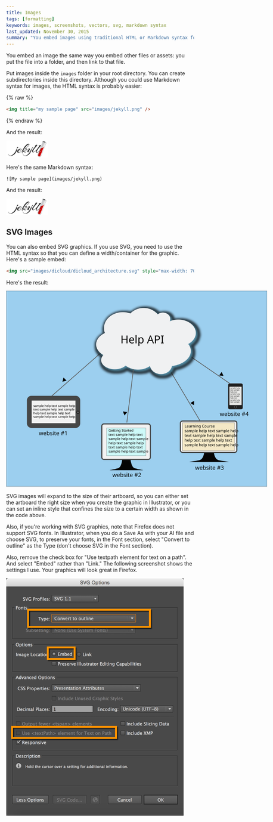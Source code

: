```yaml
---
title: Images
tags: [formatting]
keywords: images, screenshots, vectors, svg, markdown syntax
last_updated: November 30, 2015
summary: "You embed images using traditional HTML or Markdown syntax for images. Unlike pages, you can store images in subfolders (in this theme). This is because when pages reference the images, the references are always as subpaths, never requiring the reference to move up directories."
---
```



You embed an image the same way you embed other files or assets: you put the file into a folder, and then link to that file. 

Put images inside the `images` folder in your root directory. You can create subdirectories inside this directory. Although you could use Markdown syntax for images, the HTML syntax is probably easier:

{% raw %}
```html
<img title="my sample page" src="images/jekyll.png" />
```
{% endraw %}

And the result:

<img title="my sample image" src="images/jekyll.png">

Here's the same Markdown syntax:

```
![My sample page](images/jekyll.png)
```

And the result:

![My sample page](images/jekyll.png)


## SVG Images

You can also embed SVG graphics. If you use SVG, you need to use the HTML syntax so that you can define a width/container for the graphic. Here's a sample embed:

```html
<img src="images/dicloud/dicloud_architecture.svg" style="max-width: 700px;" />
```

Here's the result:

<img src="images/helpapi.svg" style="max-width: 700px;" />

SVG images will expand to the size of their artboard, so you can either set the artboard the right size when you create the graphic in Illustrator, or you can set an inline style that confines the size to a certain width as shown in the code above.

Also, if you're working with SVG graphics, note that Firefox does not support SVG fonts. In Illustrator, when you do a Save As with your AI file and choose SVG, to preserve your fonts, in the Font section, select "Convert to outline" as the Type (don't choose SVG in the Font section).

Also, remove the check box for "Use textpath element for text on a path". And select "Embed" rather than "Link." The following screenshot shows the settings I use. Your graphics will look great in Firefox.

![Essential options for SVG with Illustrator](images/illustratoroptions.png)



